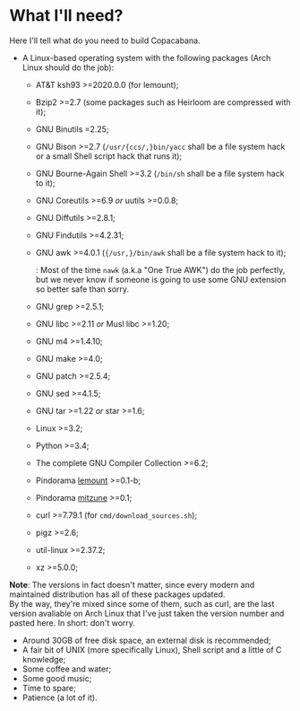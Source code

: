 # What I'll need?

Here I'll tell what do you need to build Copacabana.  

- A Linux-based operating system with the following packages (Arch Linux should do the job):
	- AT&T ksh93 >=2020.0.0 (for lemount);
	- Bzip2 >=2.7 (some packages such as Heirloom are compressed with it);
	- GNU Binutils =2.25;
	- GNU Bison >=2.7 (`/usr/{ccs/,}bin/yacc` shall be a file system hack or
	a small Shell script hack that runs it);
	- GNU Bourne-Again Shell >=3.2 (`/bin/sh` shall be a file system hack
	to it);
	- GNU Coreutils >=6.9 *or* uutils >=0.0.8;
	- GNU Diffutils >=2.8.1;
	- GNU Findutils >=4.2.31;
	- GNU awk >=4.0.1 (`{/usr,}/bin/awk` shall be a file system hack to it);

		:	Most of the time `nawk` (a.k.a "One True AWK") do the job perfectly,
			but we never know if someone is going to use some GNU extension so
			better safe than sorry.

	- GNU grep >=2.5.1;
	- GNU libc >=2.11 *or* Musl libc >=1.20;
	- GNU m4 >=1.4.10;
	- GNU make >=4.0;
	- GNU patch >=2.5.4;
	- GNU sed >=4.1.5;
	- GNU tar >=1.22 *or* star >=1.6;
	- Linux >=3.2;
	- Python >=3.4;
	- The complete GNU Compiler Collection >=6.2;
	- Pindorama [lemount](https://github.com/Projeto-Pindorama/lemount) >=0.1-b;
	- Pindorama [mitzune](https://github.com/Projeto-Pindorama/mitzune) >=0.1;
	- curl >=7.79.1 (for `cmd/download_sources.sh`);
	- pigz >=2.6;
	- util-linux >=2.37.2;
	- xz >=5.0.0;

**Note**: The versions in fact doesn't matter, since every modern and maintained
distribution has all of these packages updated.  
By the way, they're mixed since some of them, such as curl, are the last
version avaliable on Arch Linux that I've just taken the version number and
pasted here. 
In short: don't worry.

- Around 30GB of free disk space, an external disk is recommended;
- A fair bit of UNIX (more specifically Linux), Shell script and a little of C knowledge;
- Some coffee and water;
- Some good music;
- Time to spare;
- Patience (a lot of it). 
